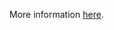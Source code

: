 More information [here](https://docs.bridgecrew.io/docs/ensure-kubernetes-secrets-are-encrypted-using-customer-master-keys-cmks-managed-in-aws-kms).
